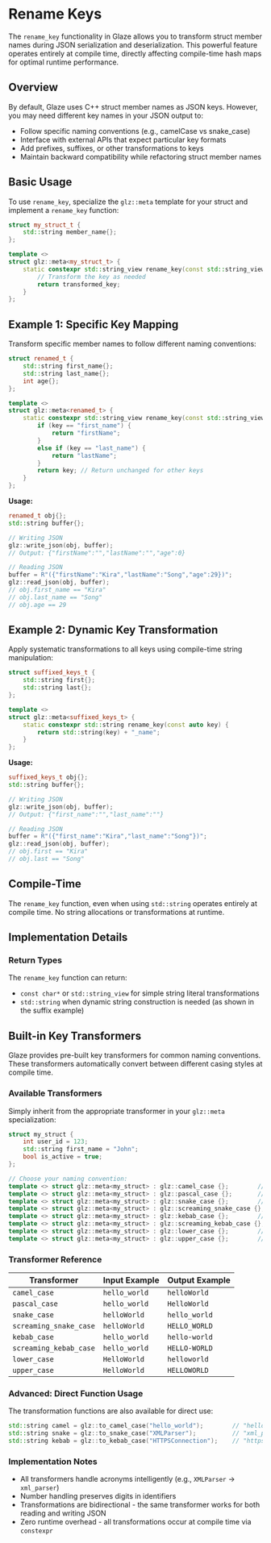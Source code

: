 # Rename Keys

The `rename_key` functionality in Glaze allows you to transform struct member names during JSON serialization and deserialization. This powerful feature operates entirely at compile time, directly affecting compile-time hash maps for optimal runtime performance.

## Overview

By default, Glaze uses C++ struct member names as JSON keys. However, you may need different key names in your JSON output to:

- Follow specific naming conventions (e.g., camelCase vs snake_case)
- Interface with external APIs that expect particular key formats
- Add prefixes, suffixes, or other transformations to keys
- Maintain backward compatibility while refactoring struct member names

## Basic Usage

To use `rename_key`, specialize the `glz::meta` template for your struct and implement a `rename_key` function:

```cpp
struct my_struct_t {
    std::string member_name{};
};

template <>
struct glz::meta<my_struct_t> {
    static constexpr std::string_view rename_key(const std::string_view key) {
        // Transform the key as needed
        return transformed_key;
    }
};
```

## Example 1: Specific Key Mapping

Transform specific member names to follow different naming conventions:

```cpp
struct renamed_t {
    std::string first_name{};
    std::string last_name{};
    int age{};
};

template <>
struct glz::meta<renamed_t> {
    static constexpr std::string_view rename_key(const std::string_view key) {
        if (key == "first_name") {
            return "firstName";
        }
        else if (key == "last_name") {
            return "lastName";
        }
        return key; // Return unchanged for other keys
    }
};
```

**Usage:**

```cpp
renamed_t obj{};
std::string buffer{};

// Writing JSON
glz::write_json(obj, buffer);
// Output: {"firstName":"","lastName":"","age":0}

// Reading JSON
buffer = R"({"firstName":"Kira","lastName":"Song","age":29})";
glz::read_json(obj, buffer);
// obj.first_name == "Kira"
// obj.last_name == "Song" 
// obj.age == 29
```

## Example 2: Dynamic Key Transformation

Apply systematic transformations to all keys using compile-time string manipulation:

```cpp
struct suffixed_keys_t {
    std::string first{};
    std::string last{};
};

template <>
struct glz::meta<suffixed_keys_t> {
    static constexpr std::string rename_key(const auto key) { 
        return std::string(key) + "_name"; 
    }
};
```

**Usage:**

```cpp
suffixed_keys_t obj{};
std::string buffer{};

// Writing JSON
glz::write_json(obj, buffer);
// Output: {"first_name":"","last_name":""}

// Reading JSON
buffer = R"({"first_name":"Kira","last_name":"Song"})";
glz::read_json(obj, buffer);
// obj.first == "Kira"
// obj.last == "Song"
```

## Compile-Time

The `rename_key` function, even when using `std::string` operates entirely at compile time. No string allocations or transformations at runtime.

## Implementation Details

### Return Types

The `rename_key` function can return:

- `const char*` or `std::string_view` for simple string literal transformations
- `std::string` when dynamic string construction is needed (as shown in the suffix example)

## Built-in Key Transformers

Glaze provides pre-built key transformers for common naming conventions. These transformers automatically convert between different casing styles at compile time.

### Available Transformers

Simply inherit from the appropriate transformer in your `glz::meta` specialization:

```cpp
struct my_struct {
    int user_id = 123;
    std::string first_name = "John";
    bool is_active = true;
};

// Choose your naming convention:
template <> struct glz::meta<my_struct> : glz::camel_case {};        // {"userId":123,"firstName":"John","isActive":true}
template <> struct glz::meta<my_struct> : glz::pascal_case {};       // {"UserId":123,"FirstName":"John","IsActive":true}
template <> struct glz::meta<my_struct> : glz::snake_case {};        // {"user_id":123,"first_name":"John","is_active":true}
template <> struct glz::meta<my_struct> : glz::screaming_snake_case {}; // {"USER_ID":123,"FIRST_NAME":"John","IS_ACTIVE":true}
template <> struct glz::meta<my_struct> : glz::kebab_case {};        // {"user-id":123,"first-name":"John","is-active":true}
template <> struct glz::meta<my_struct> : glz::screaming_kebab_case {}; // {"USER-ID":123,"FIRST-NAME":"John","IS-ACTIVE":true}
template <> struct glz::meta<my_struct> : glz::lower_case {};        // {"userid":123,"firstname":"John","isactive":true}
template <> struct glz::meta<my_struct> : glz::upper_case {};        // {"USERID":123,"FIRSTNAME":"John","ISACTIVE":true}
```

### Transformer Reference

| Transformer | Input Example | Output Example |
|------------|---------------|----------------|
| `camel_case` | `hello_world` | `helloWorld` |
| `pascal_case` | `hello_world` | `HelloWorld` |
| `snake_case` | `helloWorld` | `hello_world` |
| `screaming_snake_case` | `helloWorld` | `HELLO_WORLD` |
| `kebab_case` | `hello_world` | `hello-world` |
| `screaming_kebab_case` | `hello_world` | `HELLO-WORLD` |
| `lower_case` | `HelloWorld` | `helloworld` |
| `upper_case` | `HelloWorld` | `HELLOWORLD` |

### Advanced: Direct Function Usage

The transformation functions are also available for direct use:

```cpp
std::string camel = glz::to_camel_case("hello_world");        // "helloWorld"
std::string snake = glz::to_snake_case("XMLParser");          // "xml_parser"
std::string kebab = glz::to_kebab_case("HTTPSConnection");    // "https-connection"
```

### Implementation Notes

- All transformers handle acronyms intelligently (e.g., `XMLParser` → `xml_parser`)
- Number handling preserves digits in identifiers
- Transformations are bidirectional - the same transformer works for both reading and writing JSON
- Zero runtime overhead - all transformations occur at compile time via `constexpr`
